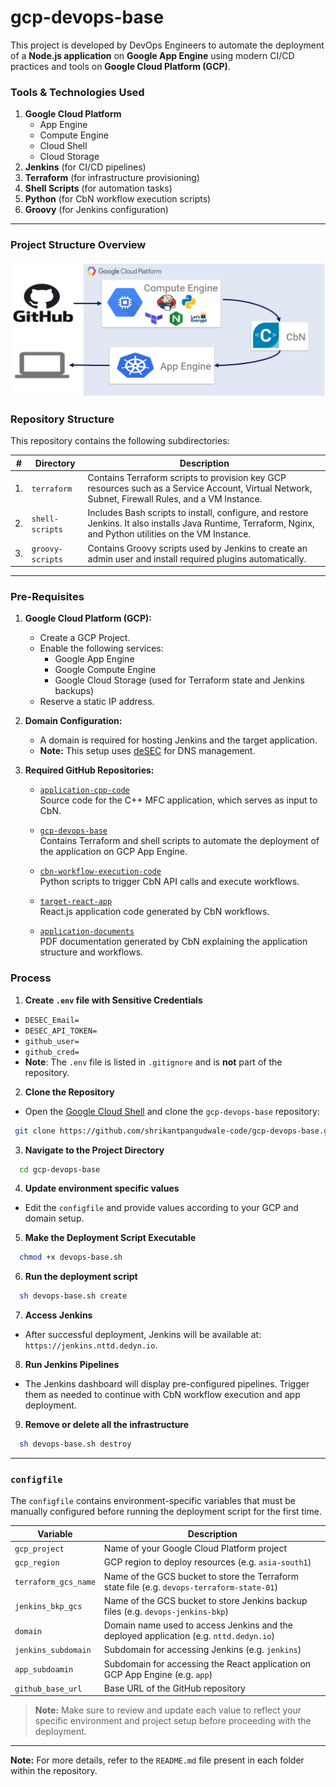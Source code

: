 # gcp-devops-base

This project is developed by DevOps Engineers to automate the deployment of a **Node.js application** on **Google App Engine** using modern CI/CD practices and tools on **Google Cloud Platform (GCP)**.

### Tools & Technologies Used

1. **Google Cloud Platform**
   - App Engine  
   - Compute Engine  
   - Cloud Shell  
   - Cloud Storage  
2. **Jenkins** (for CI/CD pipelines)  
3. **Terraform** (for infrastructure provisioning)  
4. **Shell Scripts** (for automation tasks)  
5. **Python** (for CbN workflow execution scripts)  
6. **Groovy** (for Jenkins configuration)

---

### Project Structure Overview

<p align="center">
  <img width="800" alt="Project Architecture" src="https://github.com/shrikantpangudwale-code/gcp-devops-base/blob/main/GCP-Devops-CbN.png?raw=true">
</p>

### Repository Structure

This repository contains the following subdirectories:

| #  | Directory        | Description |
|----|------------------|-------------|
| 1. | `terraform`      | Contains Terraform scripts to provision key GCP resources such as a Service Account, Virtual Network, Subnet, Firewall Rules, and a VM Instance. |
| 2. | `shell-scripts`  | Includes Bash scripts to install, configure, and restore Jenkins. It also installs Java Runtime, Terraform, Nginx, and Python utilities on the VM Instance. |
| 3. | `groovy-scripts` | Contains Groovy scripts used by Jenkins to create an admin user and install required plugins automatically. |

--------------------------------------------------------------------------------------------------------------------------------------------------------------

### Pre-Requisites

1. **Google Cloud Platform (GCP):**  
   - Create a GCP Project.  
   - Enable the following services:
     - Google App Engine  
     - Google Compute Engine  
     - Google Cloud Storage (used for Terraform state and Jenkins backups)  
   - Reserve a static IP address.

2. **Domain Configuration:**  
   - A domain is required for hosting Jenkins and the target application.  
   - **Note:** This setup uses [deSEC](https://desec.io) for DNS management.

3. **Required GitHub Repositories:**
   - [`application-cpp-code`](https://github.com/CBN-Project-Deployment/Gridctrl_src_CplusPlus.git)  
     Source code for the C++ MFC application, which serves as input to CbN.
     
   - [`gcp-devops-base`](https://github.com/shrikantpangudwale-code/gcp-devops-base.git)  
     Contains Terraform and shell scripts to automate the deployment of the application on GCP App Engine.
     
   - [`cbn-workflow-execution-code`](https://github.com/CBN-Project-Deployment/CBN_Workflow_PY.git)  
     Python scripts to trigger CbN API calls and execute workflows.
     
   - [`target-react-app`](https://github.com/CBN-Project-Deployment/React-Dep.git)  
     React.js application code generated by CbN workflows.
     
   - [`application-documents`](https://github.com/CBN-Project-Deployment/App-Documentations.git)  
     PDF documentation generated by CbN explaining the application structure and workflows.


### Process

1. **Create `.env` file with Sensitive Credentials**
  - `DESEC_Email=`
  - `DESEC_API_TOKEN=`
  - `github_user=`
  - `github_cred=` 
   - **Note**: The `.env` file is listed in `.gitignore` and is **not** part of the repository.
2. **Clone the Repository**  
  - Open the [Google Cloud Shell](https://shell.cloud.google.com) and clone the `gcp-devops-base` repository:
   ```bash
    git clone https://github.com/shrikantpangudwale-code/gcp-devops-base.git
  ```  
3. **Navigate to the Project Directory**
  ```bash
    cd gcp-devops-base
  ```
4. **Update environment specific values**
  - Edit the `configfile` and provide values according to your GCP and domain setup.
5. **Make the Deployment Script Executable**
  ```bash
    chmod +x devops-base.sh
  ```
6. **Run the deployment script**
  ```bash
    sh devops-base.sh create
  ```
7. **Access Jenkins**
  - After successful deployment, Jenkins will be available at: `https://jenkins.nttd.dedyn.io`.
8. **Run Jenkins Pipelines**
  - The Jenkins dashboard will display pre-configured pipelines. Trigger them as needed to continue with CbN workflow execution and app deployment.
9. **Remove or delete all the infrastructure**
  ```bash
    sh devops-base.sh destroy
  ```
--------------------------------------------------------------------------------------------------------------------------------------------------------------
### `configfile`

The `configfile` contains environment-specific variables that must be manually configured before running the deployment script for the first time.

| Variable              | Description                                                                 |
|-----------------------|-----------------------------------------------------------------------------|
| `gcp_project`         | Name of your Google Cloud Platform project                                  |
| `gcp_region`          | GCP region to deploy resources (e.g. `asia-south1`)                         |
| `terraform_gcs_name`  | Name of the GCS bucket to store the Terraform state file (e.g. `devops-terraform-state-01`) |
| `jenkins_bkp_gcs`     | Name of the GCS bucket to store Jenkins backup files (e.g. `devops-jenkins-bkp`) |
| `domain`              | Domain name used to access Jenkins and the deployed application (e.g. `nttd.dedyn.io`) |
| `jenkins_subdomain`   | Subdomain for accessing Jenkins (e.g. `jenkins`)                            |
| `app_subdoamin`       | Subdomain for accessing the React application on GCP App Engine (e.g. `app`) |
| `github_base_url`     | Base URL of the GitHub repository                                           |

> **Note:** Make sure to review and update each value to reflect your specific environment and project setup before proceeding with the deployment.

--------------------------------------------------------------------------------------------------------------------------------------------------------------

**Note:** For more details, refer to the `README.md` file present in each folder within the repository.
